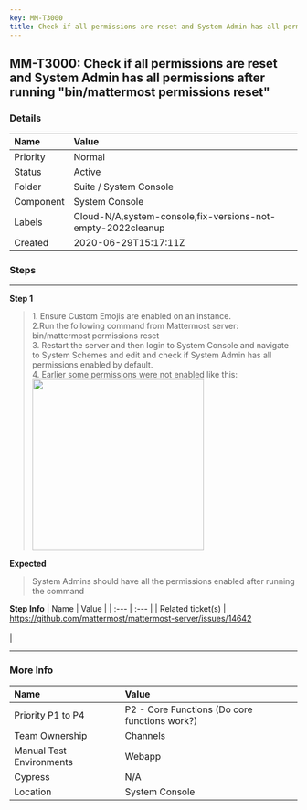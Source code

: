 ```yaml
---
key: MM-T3000
title: Check if all permissions are reset and System Admin has all permissions after running "bin/mattermost permissions reset"
---
```


## MM-T3000: Check if all permissions are reset and System Admin has all permissions after running "bin/mattermost permissions reset"

### Details

| Name      | Value                                                       |
| :-------- | :---------------------------------------------------------- |
| Priority  | Normal                                                      |
| Status    | Active                                                      |
| Folder    | Suite / System Console                                      |
| Component | System Console                                              |
| Labels    | Cloud-N/A,system-console,fix-versions-not-empty-2022cleanup |
| Created   | 2020-06-29T15:17:11Z                                        |

### Steps

<hr/>

**Step 1**

> <article>1. Ensure Custom Emojis are enabled on an instance.<br>2.Run the following command from Mattermost server:<br>bin/mattermost permissions reset<br>3. Restart the server and then login to System Console and navigate to System Schemes and edit and check if System Admin has all permissions enabled by default.<br>4. Earlier some permissions were not enabled like this:<br><img src="https://smartbear-tm4j-prod-us-west-2-attachment-rich-text.s3.us-west-2.amazonaws.com/embedded-f3277290f945470c4add5d21ef3dc7ca7b74388fc7152bfb6b99ae58c66a95a8-1593443802138-1593443802137.png" style="width: 300px;" class="fr-fic fr-fil fr-dib"><br></article>

**Expected**

> <article>System Admins should have all the permissions enabled after running the command</article>

**Step Info**
| Name | Value |
| :--- | :--- |
| Related ticket(s) | <a href="https://github.com/mattermost/mattermost-server/issues/14642">https://github.com/mattermost/mattermost-server/issues/14642</a><br><br> |

<hr/>

### More Info

| Name                     | Value                                         |
| :----------------------- | :-------------------------------------------- |
| Priority P1 to P4        | P2 - Core Functions (Do core functions work?) |
| Team Ownership           | Channels                                      |
| Manual Test Environments | Webapp                                        |
| Cypress                  | N/A                                           |
| Location                 | System Console                                |
